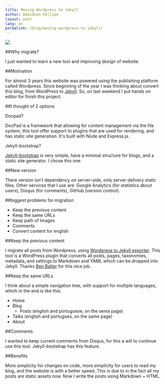 ```yaml
---
title: Moving Wordpress to Jekyll
author: Davidson Fellipe
layout: post
lang: en
permalink: /blog/moving-wordpress-to-jekyll/
---
```

![][jekyll]

[jekyll]: /assets/img/jekyll.png


##Why migrate?

I just wanted to learn a new tool and improving design of website.

##Motivation

For almost 3 years this website was powered using the publishing platform called Wordpress. Since beginning of the year I was thinking about convert this blog, from WordPress to [Jekyll](http://jekyllrb.com/). So, on last weekend I put hands on editor for finish this project.


##I thought of 2 options

Docpad?

DocPad is a framework that allowing for content management via the file system, this tool offer support to plugins that are used for rendering, and has static site generation. It's built with Node and Express.js.

Jekyll-bootstrap?

[Jekyll-bootstrap](http://jekyllbootstrap.com/) is very simple, have a minimal structure for blogs, and a static site generator. I chose this one.

##New version

There version isn't dependency on server-side, only server delivery static files. Other services that I use are: Google Analytics (for statistics about users), Disqus (for comments), GitHub (version control).

##biggest problems for migration

* Keep the previous content
* Keep the same URLs
* Keep path of Images
* Comments
* Convert content for english

##Keep the previous content

I migrate all posts from Wordpress, using [Wordpress to Jekyll exporter](https://github.com/benbalter/wordpress-to-jekyll-exporter). This tool is a WordPress plugin that converts all posts, pages, taxonomies, metadata, and settings to Markdown and YAML which can be dropped into Jekyll. Thanks [Ben Balter](https://github.com/benbalter) for this nice job.

##Keep the same URLs

I think about a simple navigation tree, with support for multiple languages, which in the end is like this:

* Home
* Blog
  * Posts (english and portuguese, on the sema page)
* Talks (english and portugues, on the same page)
* About

##Comments

I wanted to keep current comments from Disqus, for this a will to continue use this tool. Jekyll-bootstrap has this feature.

##Benefits

More simplicity for changes on code, more simplicity for users to read my blog, and the website is with a better speed. This is due to in the fact all my posts are static assets now. Now I write the posts using Markdown + HTML.